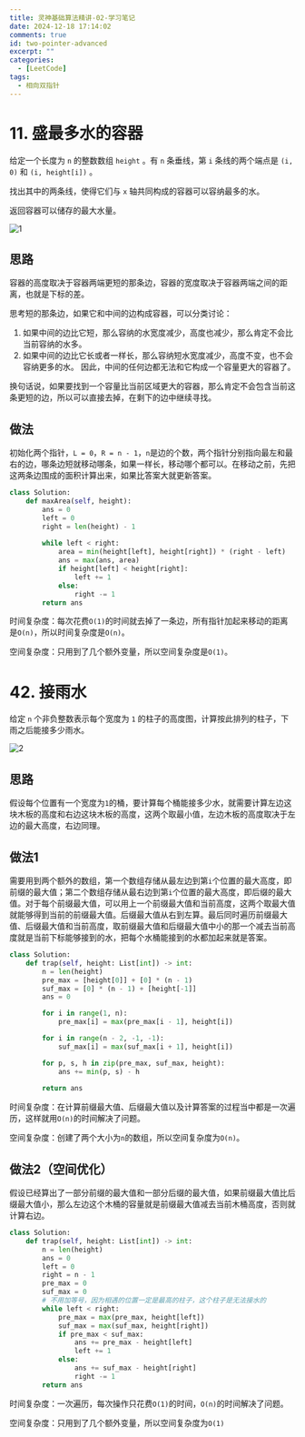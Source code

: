 ```yaml
---
title: 灵神基础算法精讲-02-学习笔记
date: 2024-12-18 17:14:02
comments: true
id: two-pointer-advanced
excerpt: ""
categories:
  - [LeetCode]
tags:
  - 相向双指针
---
```


# 11. 盛最多水的容器

给定一个长度为 `n` 的整数数组 `height` 。有 `n` 条垂线，第 `i` 条线的两个端点是 `(i, 0)` 和 `(i, height[i])` 。

找出其中的两条线，使得它们与 `x` 轴共同构成的容器可以容纳最多的水。

返回容器可以储存的最大水量。

![1](/img/leetcode/02/1.png)

## 思路

容器的高度取决于容器两端更短的那条边，容器的宽度取决于容器两端之间的距离，也就是下标的差。

思考短的那条边，如果它和中间的边构成容器，可以分类讨论：

1. 如果中间的边比它短，那么容纳的水宽度减少，高度也减少，那么肯定不会比当前容纳的水多。
2. 如果中间的边比它长或者一样长，那么容纳短水宽度减少，高度不变，也不会容纳更多的水。
因此，中间的任何边都无法和它构成一个容量更大的容器了。

换句话说，如果要找到一个容量比当前区域更大的容器，那么肯定不会包含当前这条更短的边，所以可以直接去掉，在剩下的边中继续寻找。

## 做法

初始化两个指针，`L = 0`，`R = n - 1`，`n`是边的个数，两个指针分别指向最左和最右的边，哪条边短就移动哪条，如果一样长，移动哪个都可以。在移动之前，先把这两条边围成的面积计算出来，如果比答案大就更新答案。

```python
class Solution:
    def maxArea(self, height):
        ans = 0
        left = 0
        right = len(height) - 1
        
        while left < right:
            area = min(height[left], height[right]) * (right - left)
            ans = max(ans, area)
            if height[left] < height[right]:
                left += 1
            else:
                right -= 1
        return ans
```

时间复杂度：每次花费`O(1)`的时间就去掉了一条边，所有指针加起来移动的距离是`O(n)`，所以时间复杂度是`O(n)`。

空间复杂度：只用到了几个额外变量，所以空间复杂度是`O(1)`。

# 42. 接雨水

给定 `n` 个非负整数表示每个宽度为 `1` 的柱子的高度图，计算按此排列的柱子，下雨之后能接多少雨水。

![2](/img/leetcode/02/2.png)

## 思路

假设每个位置有一个宽度为`1`的桶，要计算每个桶能接多少水，就需要计算左边这块木板的高度和右边这块木板的高度，这两个取最小值，左边木板的高度取决于左边的最大高度，右边同理。

## 做法1

需要用到两个额外的数组，第一个数组存储从最左边到第`i`个位置的最大高度，即前缀的最大值；第二个数组存储从最右边到第`i`个位置的最大高度，即后缀的最大值。对于每个前缀最大值，可以用上一个前缀最大值和当前高度，这两个取最大值就能够得到当前的前缀最大值。后缀最大值从右到左算。最后同时遍历前缀最大值、后缀最大值和当前高度，取前缀最大值和后缀最大值中小的那一个减去当前高度就是当前下标能够接到的水，把每个水桶能接到的水都加起来就是答案。

```python
class Solution:
    def trap(self, height: List[int]) -> int:
        n = len(height)
        pre_max = [height[0]] + [0] * (n - 1)
        suf_max = [0] * (n - 1) + [height[-1]]
        ans = 0

        for i in range(1, n):
            pre_max[i] = max(pre_max[i - 1], height[i])

        for i in range(n - 2, -1, -1):
            suf_max[i] = max(suf_max[i + 1], height[i])

        for p, s, h in zip(pre_max, suf_max, height):
            ans += min(p, s) - h
        
        return ans
```

时间复杂度：在计算前缀最大值、后缀最大值以及计算答案的过程当中都是一次遍历，这样就用`O(n)`的时间解决了问题。

空间复杂度：创建了两个大小为`n`的数组，所以空间复杂度为`O(n)`。

## 做法2（空间优化）

假设已经算出了一部分前缀的最大值和一部分后缀的最大值，如果前缀最大值比后缀最大值小，那么左边这个木桶的容量就是前缀最大值减去当前木桶高度，否则就计算右边。

```python
class Solution:
    def trap(self, height: List[int]) -> int:
        n = len(height)
        ans = 0
        left = 0
        right = n - 1
        pre_max = 0
        suf_max = 0
        # 不用加等号，因为相遇的位置一定是最高的柱子，这个柱子是无法接水的
        while left < right:
            pre_max = max(pre_max, height[left])
            suf_max = max(suf_max, height[right])
            if pre_max < suf_max:
                ans += pre_max - height[left]
                left += 1
            else:
                ans += suf_max - height[right]
                right -= 1
        return ans
```

时间复杂度：一次遍历，每次操作只花费`O(1)`的时间，`O(n)`的时间解决了问题。

空间复杂度：只用到了几个额外变量，所以空间复杂度为`O(1)`